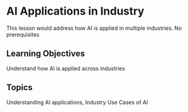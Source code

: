# AI Applications in Industry

This lesson would address how AI is applied in multiple industries. No prerequisites

## Learning Objectives
Understand how AI is applied across industries

## Topics
Understanding AI applications, Industry Use Cases of AI